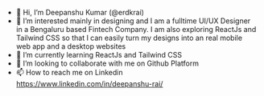 - 👋 Hi, I’m Deepanshu Kumar (@erdkrai)
- 👀 I’m interested mainly in designing and I am a fulltime UI/UX Designer in a Bengaluru based Fintech Company. I am also exploring ReactJs and Tailwind CSS so that I can easily turn my designs into an real mobile web app and a desktop websites
- 🌱 I’m currently learning ReactJs and Tailwind CSS
- 💞️ I’m looking to collaborate with me on Github Platform
- 📫 How to reach me on Linkedin https://www.linkedin.com/in/deepanshu-rai/

<!---
erdkrai/erdkrai is a ✨ special ✨ repository because its `README.md` (this file) appears on your GitHub profile.
You can click the Preview link to take a look at your changes.
--->
